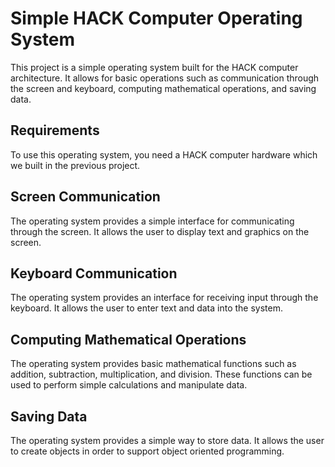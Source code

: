 # Simple HACK Computer Operating System
This project is a simple operating system built for the HACK computer architecture. It allows for basic operations such as communication through the screen and keyboard, computing mathematical operations, and saving data.

## Requirements
To use this operating system, you need a HACK computer hardware which we built in the previous project. 

## Screen Communication
The operating system provides a simple interface for communicating through the screen. It allows the user to display text and graphics on the screen.

## Keyboard Communication
The operating system provides an interface for receiving input through the keyboard. It allows the user to enter text and data into the system.

## Computing Mathematical Operations
The operating system provides basic mathematical functions such as addition, subtraction, multiplication, and division. These functions can be used to perform simple calculations and manipulate data.

## Saving Data
The operating system provides a simple way to store data. It allows the user to create objects in order to support object oriented programming.
